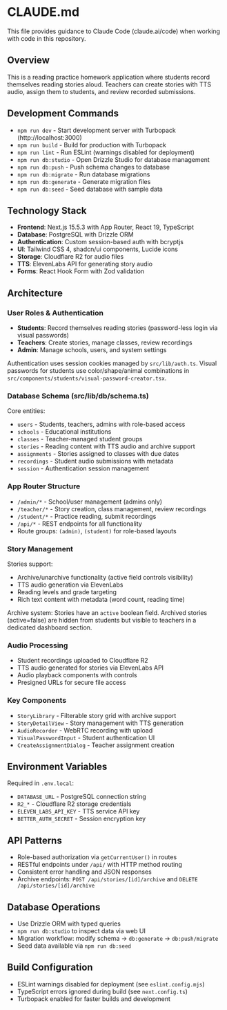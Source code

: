 # CLAUDE.md

This file provides guidance to Claude Code (claude.ai/code) when working with code in this repository.

## Overview

This is a reading practice homework application where students record themselves reading stories aloud. Teachers can create stories with TTS audio, assign them to students, and review recorded submissions.

## Development Commands

- `npm run dev` - Start development server with Turbopack (http://localhost:3000)
- `npm run build` - Build for production with Turbopack
- `npm run lint` - Run ESLint (warnings disabled for deployment)
- `npm run db:studio` - Open Drizzle Studio for database management
- `npm run db:push` - Push schema changes to database
- `npm run db:migrate` - Run database migrations
- `npm run db:generate` - Generate migration files
- `npm run db:seed` - Seed database with sample data

## Technology Stack

- **Frontend**: Next.js 15.5.3 with App Router, React 19, TypeScript
- **Database**: PostgreSQL with Drizzle ORM
- **Authentication**: Custom session-based auth with bcryptjs
- **UI**: Tailwind CSS 4, shadcn/ui components, Lucide icons
- **Storage**: Cloudflare R2 for audio files
- **TTS**: ElevenLabs API for generating story audio
- **Forms**: React Hook Form with Zod validation

## Architecture

### User Roles & Authentication
- **Students**: Record themselves reading stories (password-less login via visual passwords)
- **Teachers**: Create stories, manage classes, review recordings
- **Admin**: Manage schools, users, and system settings

Authentication uses session cookies managed by `src/lib/auth.ts`. Visual passwords for students use color/shape/animal combinations in `src/components/students/visual-password-creator.tsx`.

### Database Schema (src/lib/db/schema.ts)
Core entities:
- `users` - Students, teachers, admins with role-based access
- `schools` - Educational institutions
- `classes` - Teacher-managed student groups
- `stories` - Reading content with TTS audio and archive support
- `assignments` - Stories assigned to classes with due dates
- `recordings` - Student audio submissions with metadata
- `session` - Authentication session management

### App Router Structure
- `/admin/*` - School/user management (admins only)
- `/teacher/*` - Story creation, class management, review recordings
- `/student/*` - Practice reading, submit recordings
- `/api/*` - REST endpoints for all functionality
- Route groups: `(admin)`, `(student)` for role-based layouts

### Story Management
Stories support:
- Archive/unarchive functionality (active field controls visibility)
- TTS audio generation via ElevenLabs
- Reading levels and grade targeting
- Rich text content with metadata (word count, reading time)

Archive system: Stories have an `active` boolean field. Archived stories (active=false) are hidden from students but visible to teachers in a dedicated dashboard section.

### Audio Processing
- Student recordings uploaded to Cloudflare R2
- TTS audio generated for stories via ElevenLabs API
- Audio playback components with controls
- Presigned URLs for secure file access

### Key Components
- `StoryLibrary` - Filterable story grid with archive support
- `StoryDetailView` - Story management with TTS generation
- `AudioRecorder` - WebRTC recording with upload
- `VisualPasswordInput` - Student authentication UI
- `CreateAssignmentDialog` - Teacher assignment creation

## Environment Variables

Required in `.env.local`:
- `DATABASE_URL` - PostgreSQL connection string
- `R2_*` - Cloudflare R2 storage credentials
- `ELEVEN_LABS_API_KEY` - TTS service API key
- `BETTER_AUTH_SECRET` - Session encryption key

## API Patterns

- Role-based authorization via `getCurrentUser()` in routes
- RESTful endpoints under `/api/` with HTTP method routing
- Consistent error handling and JSON responses
- Archive endpoints: `POST /api/stories/[id]/archive` and `DELETE /api/stories/[id]/archive`

## Database Operations

- Use Drizzle ORM with typed queries
- `npm run db:studio` to inspect data via web UI
- Migration workflow: modify schema → `db:generate` → `db:push/migrate`
- Seed data available via `npm run db:seed`

## Build Configuration

- ESLint warnings disabled for deployment (see `eslint.config.mjs`)
- TypeScript errors ignored during build (see `next.config.ts`)
- Turbopack enabled for faster builds and development